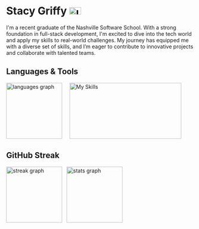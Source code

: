 <h1>
  <span>Stacy Griffy</span>
  <a href="https://www.linkedin.com/in/stacy-griffy/" target="_blank">
    <img src="https://raw.githubusercontent.com/maurodesouza/profile-readme-generator/master/src/assets/icons/social/linkedin/default.svg" width="32" height="20" alt="linkedin logo"  />
  </a>
</h1>

I'm a recent graduate of the Nashville Software School. With a strong foundation in full-stack development, I'm excited to dive into the tech world and apply my skills to real-world challenges. My journey has equipped me with a diverse set of skills, and I’m eager to contribute to innovative projects and collaborate with talented teams.

## Languages & Tools

<div>
  <img src="https://github-readme-stats.vercel.app/api/top-langs?username=sgriff22&locale=en&hide_title=false&layout=compact&card_width=320&langs_count=5&theme=cobalt&hide_border=true" height="150" alt="languages graph" />
  &nbsp;&nbsp;&nbsp;
  <a href="https://skillicons.dev">
    <img src="https://skillicons.dev/icons?i=html,css,js,react,python,django,sqlite,bootstrap,cs,dotnet,vscode,postman&perline=6" alt="My Skills" height="150" width="300"/>
  </a>
</div>

## GitHub Streak

<div>
  <img src="https://streak-stats.demolab.com?user=sgriff22&locale=en&mode=weekly&theme=cobalt&hide_border=true&border_radius=5" height="150" alt="streak graph"  />
  &nbsp;
  <img src="https://github-readme-stats.vercel.app/api?username=sgriff22&hide_title=false&hide_rank=false&show_icons=true&include_all_commits=false&count_private=true&disable_animations=false&theme=cobalt&locale=en&hide_border=true" height="150" alt="stats graph" />
</div>
